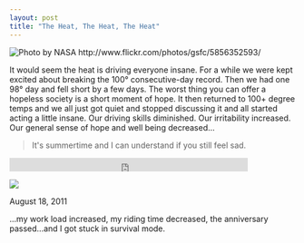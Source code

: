 ```yaml
---
layout: post
title: "The Heat, The Heat, The Heat"
---
```


<img src="http://farm3.static.flickr.com/2552/5856352593_c8e72e7c74.jpg" title="Photo by NASA http://www.flickr.com/photos/gsfc/5856352593/">

It would seem the heat is driving everyone insane. For a while we were kept excited about breaking the 100&deg; consecutive-day record. Then we had one 98&deg; day and fell short by a few days. The worst thing you can offer a hopeless society is a short moment of hope. It then returned to 100+ degree temps and we all just got quiet and stopped discussing it and all started acting a little insane. Our driving skills diminished. Our irritability increased. Our general sense of hope and well being decreased...

> It's summertime and I can understand if you still feel sad.

<iframe width="420" height="24" src="http://www.youtube.com/embed/kGptuuFNIts?rel=0" frameborder="0" style="display:block;margin-bottom:1em;"></iframe>

<img src="http://farm7.static.flickr.com/6191/6057668732_1b91564a6d.jpg">

<p class="date">August 18, 2011</p>

<p class="postscript">...my work load increased, my riding time decreased, the anniversary passed...and I got stuck in survival mode.</p>